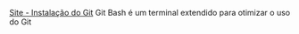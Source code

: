 
[Site - Instalação do Git](git-scm.com/book/pt-br/v2/Começando-Instalando-o-Git)
Git Bash é um terminal extendido para otimizar o uso do Git

